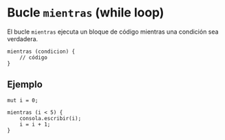 # Bucle `mientras` (while loop)

El bucle `mientras` ejecuta un bloque de código mientras una condición sea verdadera.

```esjs
mientras (condicion) {
    // código
}
```

## Ejemplo

<InlinePlayground>

```esjs
mut i = 0;

mientras (i < 5) {
    consola.escribir(i);
    i = i + 1;
}
```

</InlinePlayground>
